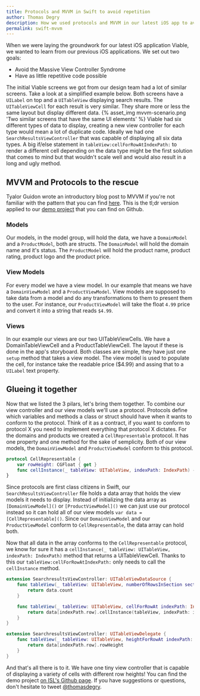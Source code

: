 ```yaml
---
title: Protocols and MVVM in Swift to avoid repetition
author: Thomas Degry
description: How we used protocols and MVVM in our latest iOS app to avoid MVC syndrome and repetition
permalink: swift-mvvm
---
```


When we were laying the groundwork for our latest iOS application Viable, we wanted to learn from our previous iOS applications. We set out two goals:
- Avoid the Massive View Controller Syndrome
- Have as little repetitive code possible

The initial Viable screens we got from our design team had a lot of similar screens. Take a look at a simplified example below. Both screens have a `UILabel` on top and a `UITableView` displaying search results. The `UITableViewCell` for each result is very similar. They share more or less the same layout but display different data.
{% asset_img mvvm-scenario.png 'Two similar screens that have the same UI elements' %}
Viable had six different types of data to display, creating a new view controller for each type would mean a lot of duplicate code. Ideally we had one `SearchResultsViewController` that was capable of displaying all six data types.
A big if/else statement in `tableView:cellForRowAtIndexPath:` to render a different cell depending on the data type might be the first solution that comes to mind but that wouldn't scale well and would also result in a long and ugly method.

## MVVM and Protocols to the rescue
Tyalor Guidon wrote an introductory blog post to MVVM if you're not familiar with the pattern that you can find [here](/swift-mvvm). This is the tl;dr version applied to our [demo project](https://github.com/istrategylabs/mvvm) that you can find on Github.

### Models
Our models, in the model group, will hold the data, we have a `DomainModel` and a `ProductModel`, both are structs. The `DomainModel` will hold the domain name and it's status. The `ProductModel` will hold the product name, product rating, product logo and the product price.

### View Models
For every model we have a view model. In our example that means we have a `DomainViewModel` and a `ProductViewModel`. View models are supposed to take data from a model and do any transformations to them to present them to the user. For instance, our `ProductViewModel` will take the float `4.99` price and convert it into a string that reads `$4.99`.

### Views
In our example our views are our two UITableViewCells. We have a DomainTableViewCell and a ProductTableViewCell. The layout if these is done in the app's storyboard. Both classes are simple, they have just one `setup` method that takes a view model. The view model is used to populate the cell, for instance take the readable price ($4.99) and assing that to a `UILabel` text property.

## Glueing it together
Now that we listed the 3 pilars, let's bring them together. To combine our view controller and our view models we'll use a protocol. Protocols define which variables and methods a class or struct should have when it wants to conform to the protocol. Think of it as a contract, if you want to conform to protocol X you need to implement everything that protocol X dictates. For the domains and products we created a `CellRepresentable` protocol. It has one property and one method for the sake of semplicity. Both of our view models, the `DomainViewModel` and `ProductViewModel` conform to this protocol.
```swift
protocol CellRepresentable {
    var rowHeight: CGFloat { get }
    func cellInstance(_ tableView: UITableView, indexPath: IndexPath) -> UITableViewCell
}
```
Since protocols are first class citizens in Swift, our `SearchResultsViewController` file holds a data array that holds the view models it needs to display. Instead of initializing the data array as `[DomainViewModel]()` or `[ProductViewModel]()` we can just use our protocol instead so it can hold all of our view models `var data = [CellRepresentable]()`. Since our `DomainViewModel` and our `ProductViewModel` conform to `CellRepresentable`, the data array can hold both.

Now that all data in the array conforms to the `CellRepresentable` protocol, we know for sure it has a `cellInstance(_ tableView: UITableView, indexPath: IndexPath)` method that returns a UITableViewCell. Thanks to this our `tableView:cellForRowAtIndexPath:` only needs to call the `cellInstance` method.

```swift
extension SearchresultsViewController: UITableViewDataSource {
    func tableView(_ tableView: UITableView, numberOfRowsInSection section: Int) -> Int {
        return data.count
    }

    func tableView(_ tableView: UITableView, cellForRowAt indexPath: IndexPath) -> UITableViewCell {
        return data[indexPath.row].cellInstance(tableView, indexPath: indexPath)
    }
}

extension SearchresultsViewController: UITableViewDelegate {
    func tableView(_ tableView: UITableView, heightForRowAt indexPath: IndexPath) -> CGFloat {
        return data[indexPath.row].rowHeight
    }
}
```

And that's all there is to it. We have one tiny view controller that is capable of displaying a variety of cells with different row heights! You can find the demo project [on ISL's Github page](https://github.com/istrategylabs/mvvm). If you have suggestions or questions, don't hesitate to tweet [@thomasdegry](https://twitter.com/thomasdegry).
